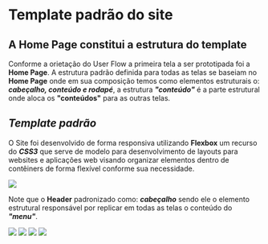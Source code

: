# Template padrão do site

## A Home Page constitui a estrutura do template
Conforme a orietação do User Flow a primeira tela a ser prototipada foi a **Home Page**.
A estrutura padrão definida para todas as telas se baseiam no **Home Page** onde em sua composição temos como elementos estruturais o: ***cabeçalho, conteúdo e rodapé***, a estrutura ***"conteúdo"*** é a parte estrutural onde aloca os **"conteúdos"** para as outras telas.
##
 
## ***Template padrão***

 O Site foi desenvolvido de forma responsiva utilizando **Flexbox** um recurso do ***CSS3*** que serve de modelo para desenvolvimento de layouts para websites e aplicações web visando organizar elementos dentro de contêiners de forma flexível conforme sua necessidade.

<img src="https://user-images.githubusercontent.com/86859418/174415194-7664f7ee-a460-4060-96a4-2d91021ddeb9.jpg">

Note que o **Header** padronizado como:  ***cabeçalho*** sendo ele o elemento estrutural responsável por replicar em todas as telas o conteúdo do ***"menu"***. 

<img src="https://user-images.githubusercontent.com/86859418/174416869-7ad8b628-0469-432e-8b0a-8946b38764ec.jpg">

<img src="https://user-images.githubusercontent.com/86859418/174416890-35f54399-f891-4af3-bd0e-7478c224511b.jpg">

<img src="https://user-images.githubusercontent.com/86859418/174416904-25a9fb42-5584-406f-9727-36bcb5e7d857.jpg">

<img src="https://user-images.githubusercontent.com/86859418/174416910-f28889f6-0204-409f-a083-d85c563de319.jpg">
